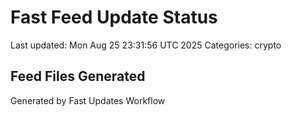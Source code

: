 # Fast Feed Update Status
Last updated: Mon Aug 25 23:31:56 UTC 2025
Categories: crypto

## Feed Files Generated

Generated by Fast Updates Workflow
